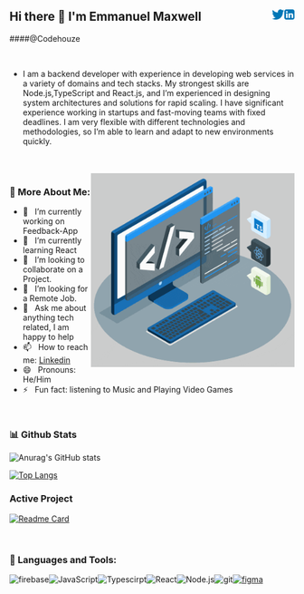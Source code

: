 ## Hi there 👋 I'm Emmanuel Maxwell <a href="https://www.linkedin.com/in/codehouze/"><img align="right" src="https://github.com/Codehouze/Codehouze/blob/main/assets/linkedin.svg" height="18px" /></a><a href="https://twitter.com/codehouze"><img align="right"  src="https://github.com/Codehouze/Codehouze/blob/main/assets/twitter.svg" height="18px" /></a>
####@Codehouze

<br>

- I am a backend developer with experience in developing web services in a variety of domains and tech stacks. My strongest skills are Node.js,TypeScript and    React.js, and I’m experienced in designing system architectures and solutions for rapid scaling. I have significant experience working in startups and fast-moving teams with fixed deadlines. I am very flexible with different technologies and methodologies, so I’m able to learn and adapt to new environments quickly.
<br>
<br>
<img align="right" alt="GIF" src="https://github.com/Codehouze/Codehouze/blob/main/techstack.gif" width="360px" border-radius="20px" />

### 🧐 More About Me:

- 🔭 &nbsp; I’m currently working on Feedback-App
- 🌱 &nbsp; I’m currently learning React
- 👯 &nbsp; I’m looking to collaborate on a Project.
- 🤔 &nbsp; I’m looking for a Remote Job.
- 💬 &nbsp; Ask me about anything tech related, I am happy to help
- 📫 &nbsp; How to reach me: <a href="https://www.linkedin.com/in/codehouze/"/>Linkedin</a>
- 😄 &nbsp; Pronouns: He/Him
- ⚡ &nbsp; Fun fact: listening to Music and Playing Video Games

<br>

### 📊 Github Stats
![Anurag's GitHub stats](https://github-readme-stats.vercel.app/api?username=codehouze&show_icons=true&theme=radical)

[![Top Langs](https://github-readme-stats.vercel.app/api/top-langs/?username=codehouze&layout=compact)](https://github.com/codehouze/github-readme-stats)

### Active Project
[![Readme Card](https://github-readme-stats.vercel.app/api/pin/?username=codehouze&repo=Feedback-App)](https://github.com/Codehouze/Feedback-App)
   
<br>

### 🔨 Languages and Tools:
<a href="https://firebase.google.com/" target="_blank"> <img align="left" src="https://raw.githubusercontent.com/rahul-jha98/github_readme_icons/main/language_and_tools/square/firebase/firebase.svg" alt="firebase" height ="42px"/> </a>
<a href="https://developer.mozilla.org/en-US/docs/Web/JavaScript" target="_blank"> <img align="left" alt="JavaScript" height ="42px"  src="https://raw.githubusercontent.com/rahul-jha98/github_readme_icons/main/language_and_tools/square/javascript/javascript.svg"> </a>
<a href="https://www.typescriptlang.org/" target="_blank"><img align="left" alt="Typescirpt" height ="42px" src="https://raw.githubusercontent.com/rahul-jha98/github_readme_icons/main/language_and_tools/square/typescript/typescript.svg"></a>
<a href="https://reactjs.org/" target="_blank"> <img align="left" alt="React" height ="42px" src="https://raw.githubusercontent.com/rahul-jha98/github_readme_icons/main/language_and_tools/square/react/react.svg"></a>
<a href="https://nodejs.org" target="_blank"><img align="left" alt="Node.js" height ="42px" src="https://raw.githubusercontent.com/rahul-jha98/github_readme_icons/main/language_and_tools/square/node/node.svg"></a>
<a href="https://git-scm.com/" target="_blank"> <img src="https://raw.githubusercontent.com/rahul-jha98/github_readme_icons/main/language_and_tools/square/git-scm/git-scm.svg" align="left" alt="git" height='42px'/> </a>
<a href="https://www.docker.com/" target="_blank"> <img src="https://cdn.worldvectorlogo.com/logos/docker-3.svg" alt="figma" height='42px'/> </a>

<br>
